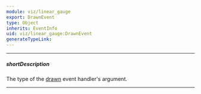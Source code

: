 ```yaml
---
module: viz/linear_gauge
export: DrawnEvent
type: Object
inherits: EventInfo
uid: viz/linear_gauge:DrawnEvent
generateTypeLink: 
---
```

---
##### shortDescription
The type of the [drawn]({basewidgetpath}/Events/#drawn) event handler's argument.

---
<!-- Description goes here -->